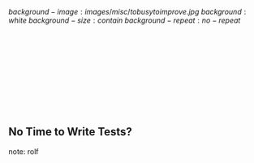 $background-image:images/misc/tobusytoimprove.jpg$
$background:white$
$background-size:contain$
$background-repeat:no-repeat$
<br/>
<br/>
<br/>
<br/>
<br/>
<br/>
<br/>
<br/>
<br/>
<br/>
<br/>

## No Time to Write Tests?

note:
rolf
